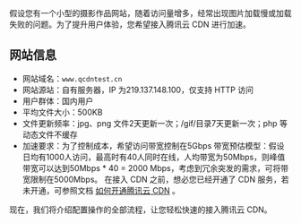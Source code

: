 假设您有一个小型的摄影作品网站，随着访问量增多，经常出现图片加载慢或加载失败的问题。为了提升用户体验，您希望接入腾讯云 CDN 进行加速。

## 网站信息
- 网站域名：`www.qcdntest.cn`
- 网站源站：自有服务器，IP 为219.137.148.100，仅支持 HTTP 访问
- 用户群体：国内用户
- 平均文件大小：500KB
- 文件更新频率：jpg、png 文件2天更新一次；/gif/目录7天更新一次；php 等动态文件不缓存
- 加速要求：为了控制成本，希望访问带宽控制在5Gbps
带宽预估模型：假设日均有1000人访问，最高时有40人同时在线，人均带宽为50Mbps，则峰值带宽可以达到50Mbps \* 40 = 2000 Mbps，考虑到冗余突发的需求，可将带宽限制在5000Mbps。
在接入 CDN 之前，想必您已经开通了 CDN 服务，若未开通，可参照文档 [如何开通腾讯云 CDN](https://cloud.tencent.com/document/product/228/3149) 。

现在，我们将介绍配置操作的全部流程，让您轻松快速的接入腾讯云 CDN。